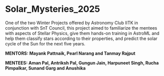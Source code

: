 # Solar_Mysteries_2025
One of the two Winter Projects offered by Astronomy Club IITK in conjunction with SnT Council, this project aimed to familiarize the mentees with aspects of Stellar Physics, give them hands-on training in AstroML and help them classify stars according to their properties, and predict the solar cycle of the Sun for the next five years.

**MENTORS: Mayank Pattnaik, Pearl Narang and Tanmay Rajput**

**MENTEES: Aman Pal, Antriksh Pal, Gungun Jain, Harpuneet Singh, Rucha Pimpalkar, Sunand Garg and Anushika**

